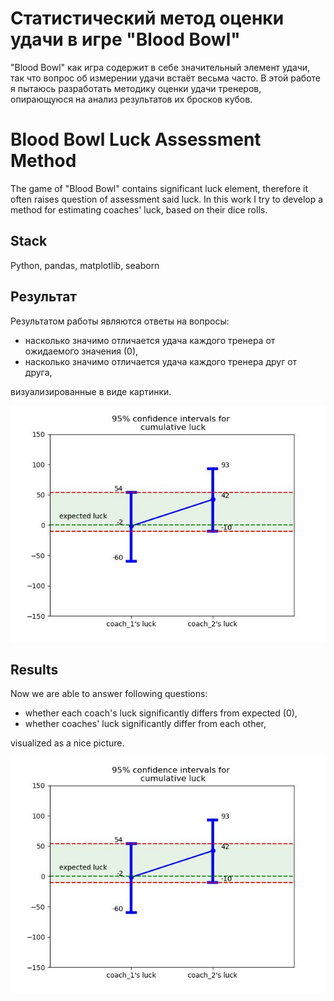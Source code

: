 # Статистический метод оценки удачи в игре "Blood Bowl"
"Blood Bowl" как игра содержит в себе значительный элемент удачи, так что вопрос об измерении удачи встаёт весьма часто. В этой работе я пытаюсь разработать методику оценки удачи тренеров, опирающуюся на анализ результатов их бросков кубов.

# Blood Bowl Luck Assessment Method
The game of "Blood Bowl" contains significant luck element, therefore it often raises question of assessment said luck. In this work I try to develop a method for estimating coaches' luck, based on their dice rolls.

## Stack
Python, pandas, matplotlib, seaborn

## Результат
Результатом работы являются ответы на вопросы:
<ul>
    <li>насколько значимо отличается удача каждого тренера от ожидаемого значения (0),</li>
    <li>насколько значимо отличается удача каждого тренера друг от друга,</li>
</ul>
визуализированные в виде картинки. 

![picture](https://github.com/raspel7file/bb_luck/blob/main/95_ci_CL.jpeg)

## Results
Now we are able to answer following questions:
<ul>
    <li>whether each coach's luck significantly differs from expected (0),</li>
    <li>whether coaches' luck significantly differ from each other,</li>
</ul>
visualized as a nice picture. 

![picture](95_ci_CL.jpeg)

